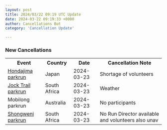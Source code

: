 ```yaml
---
layout: post
title: 2024/03/22 09:19 UTC Update
date: 2024-03-22 09:19:33 +0000
author: Cancellations Bot
category: 'Cancellation Update'

---
```


<h3>New Cancellations</h3>
<div class='hscrollable'>
<table style='width: 100%'>
    <tr>
        <th>Event</th>
        <th>Country</th>
        <th>Date</th>
        <th>Cancellation Note</th>
    </tr>
    <tr>
        <td><a href="https://www.parkrun.jp/hondajima">Hondajima parkrun</a></td>
        <td>Japan</td>
        <td>2024-03-23</td>
        <td>Shortage of volunteers</td>
    </tr>
    <tr>
        <td><a href="https://www.parkrun.co.za/jocktrail">Jock Trail parkrun</a></td>
        <td>South Africa</td>
        <td>2024-03-23</td>
        <td>Weather</td>
    </tr>
    <tr>
        <td>Mobilong parkrun</td>
        <td>Australia</td>
        <td>2024-03-23</td>
        <td>No participants</td>
    </tr>
    <tr>
        <td><a href="https://www.parkrun.co.za/shongweni">Shongweni parkrun</a></td>
        <td>South Africa</td>
        <td>2024-03-23</td>
        <td>No Run Director available and volunteers also unav</td>
    </tr>
</table>
</div>
